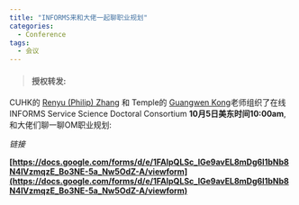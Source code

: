 ```yaml
---
title: "INFORMS来和大佬一起聊职业规划"
categories:
  - Conference
tags:
  - 会议
---
```


>#### 授权转发:  
  
CUHK的 [Renyu (Philip) Zhang](https://rphilipzhang.github.io/rphilipzhang/) 和 Temple的 [Guangwen Kong](https://www.fox.temple.edu/directory/guangwen-crystal-kong-tul69180)老师组织了在线INFORMS Service Science Doctoral Consortium **10月5日美东时间10:00am**, 和大佬们聊一聊OM职业规划:


*链接*

**[https://docs.google.com/forms/d/e/1FAIpQLSc_lGe9avEL8mDg6l1bNb8N4IVzmqzE_Bo3NE-5a_Nw5OdZ-A/viewform](https://docs.google.com/forms/d/e/1FAIpQLSc_lGe9avEL8mDg6l1bNb8N4IVzmqzE_Bo3NE-5a_Nw5OdZ-A/viewform)**

<img src="{{ site.url }}{{ site.baseurl }}/assets/images/posts/posts_img/2023-09-17-informs-poster.png" alt="">
<img src="{{ site.url }}{{ site.baseurl }}/assets/images/posts/posts_img/2023-09-17-informs-google-sheet.png" alt="">